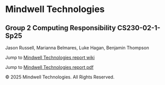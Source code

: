 # Mindwell Technologies

## Group 2 Computing Responsibility CS230-02-1-Sp25

Jason Russell, Marianna Belmares, Luke Hagan, Benjamin Thompson

Jump to [Mindwell Technologies report wiki](https://github.com/mariannatrench247/Group-2-Computing-Responsibility-CS230-02-1-Sp25-/wiki)

Jump to [Mindwell Technologies report pdf](https://github.com/mariannatrench247/Group-2-Computing-Responsibility-CS230-02-1-Sp25-/MindwellTech.pdf)


&copy; 2025 Mindwell Technologies. All Rights Reserved.
